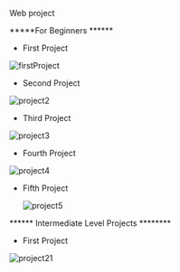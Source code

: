 Web project

*****For Beginners ******
- First Project 

![firstProject](https://github.com/user-attachments/assets/e83eb27b-6cf8-41cf-9cc2-05e3fc8d48d8)


- Second Project

 ![project2](https://github.com/user-attachments/assets/994a8346-ff20-4ba6-b598-9b41bf6568de)

 - Third Project

 ![project3](https://github.com/user-attachments/assets/15360bcc-d400-424a-b67a-75d0b37966b8)

 - Fourth Project

 ![project4](https://github.com/user-attachments/assets/c8776bb4-a92a-412d-a5e9-e9feae6d1b3b)

 - Fifth Project

   ![project5](https://github.com/user-attachments/assets/ea35868b-aee3-47bc-b4d5-453327637f4f)


****** Intermediate Level Projects ********

- First Project

![project21](https://github.com/user-attachments/assets/57669b41-8411-448f-ad3d-e95643702029)









